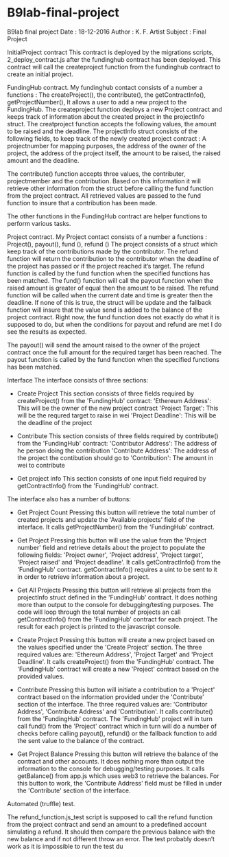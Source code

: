 # B9lab-final-project
B9lab final project
Date : 18-12-2016
Author : K. F. Artist
Subject : Final Project 

InitialProject contract
This contract is deployed by the migrations scripts, 2_deploy_contract.js after the fundinghub contract has been deployed. This contract will call the createproject function from the fundinghub contract to create an initial project.

FundingHub contract.
My fundinghub contact consists of a number a functions : The createProject(), the contribute(), the getContractInfo(), getProjectNumber(),
It  allows a user to add a new project to the FundingHub.  The createproject function deploys a new Project contract and keeps track of information about the created project in the projectInfo struct.
The creatproject function accepts the following values, the amount to be raised and the deadline.
The projectInfo struct consists of the following fields, to keep track of the newly created project contract : 
A projectnumber for mapping purposes, the address of the owner of the project, the address of the project itself, the amount to be raised, the raised amount and the deadline.

The contribute() function accepts three values, the contributer, projectmember and the contribution.
Based on this information it will retrieve other information from the struct before calling the fund function from the project contract.
All retrieved values are passed to the fund function to insure that a contribution has been made.

The other functions in the FundingHub contract are helper functions to perform various tasks.

Project contract.
My Project contact consists of a number a functions :  Project(), payout(),  fund (), refund ()
The project consists of a struct which keep track of the contributions made by the contributor.
The refund function will return the contribution to the contributor when the deadline of the project has passed or if the project reached it’s target.
The refund function is called by the fund function when the specified functions has been matched.
The fund() function will call the payout function when the raised amount is greater of equal then the amount to be raised.
The refund function will be called when the current date and time is greater then the deadline.
If none of this is true, the struct will be update and the fallback function will insure that the value send is added to the balance of the project contract.
Right now, the fund function does not exactly do what it is supposed to do, but when the conditions for payout and refund are met I do see the results as expected.

The payout()  will send the amount raised to the owner of the project contract once the full amount for the required target has been reached.
The payout function is called by the fund function when the specified functions has been matched.
 

Interface 
The interface consists of three sections:
- Create Project
This section consists of three fields required by createProject() from the 'FundingHub' contract: 
'Ethereum Address': This will be the owner of the new project contract
'Project Target': This will be the requred target to raise in wei
'Project Deadline': This will be the deadline of the project

- Contribute
This section consists of three fields required by contribute() from the 'FundingHub' contract:
'Contributor Address': The address of he person doing the contribution
'Contribute Address': The address of the project the contibution should go to
'Contribution': The amount in wei to contribute

- Get project info
This section consists of one input field required by getContractInfo() from the 'FundingHub' contract. 

The interface also has a number of buttons:
- Get Project Count
Pressing this button will retrieve the total number of created projects and update the 'Available projects' field of the interface. It calls getProjectNumber() from the 'FundingHub' contract.

- Get Project
Pressing this button will use the value from the 'Project number' field and retrieve details about the project to populate the following fields: 'Project owner', 'Project address', 'Project target', 'Project raised' and 'Project deadline'. It calls getContractInfo() from the 'FundingHub' contract. getContractInfo() requires a uint to be sent to it in order to 
retrieve information about a project. 

- Get All Projects
Pressing this button will retrieve all projects from the projectInfo struct defined in the 'FundingHub' contract. It does nothing more than output to the console for debugging/testing purposes. The code will loop through the total number of projects an call getContractInfo() from the 'FundingHub' contract for each project. The result for each project is printed to the javascript console.

- Create Project
Pressing this button will create a new project based on the values specified under the 'Create Project' section. The three required values are: 'Ethereum Address', 'Project Target' and 'Project Deadline'. It calls createProject() from the 'FundingHub' contract. The 'FundingHub' contract will create a new 'Project' contract based on the provided values.

- Contribute
Pressing this button will initiate a contribution to a 'Project' contract based on the information provided under the 'Contribute' section of the interface. The three required values are: 'Contributor Address', 'Contribute Address' and 'Contribution'. It calls contribute() from the 'FundingHub' contract. The 'FundingHub' project will in turn call fund() from the 'Project' contract which in turn will do a number of checks before calling payout(), refund() or the fallback function to add the sent value to the balance of the contract.

- Get Project Balance
Pressing this button will retrieve the balance of the contract and other accounts. It does nothing more than output the information to the console for debugging/testing purposes. It calls getBalance() from app.js which uses web3 to retrieve the balances. For this button to work, the 'Contribute Address' field must be filled in under the 'Contribute' section of the interface.
 

Automated (truffle) test.

The refund_function.js_test script is supposed to call the refund function from the project contract and send an amount to a predefined account simulating a refund. It should then compare the previous balance with the new balance and if not different throw an error.
The test probably doesn’t work as it is impossible to run the test du
